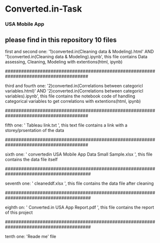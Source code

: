 # Converted.in-Task
### USA Mobile App

## please find in this repository 10 files


first and second one: '1)converted.in(Cleaning data & Modeling).html' AND 
'1)converted.in(Cleaning data & Modeling).ipynb', 
this file contains Data assessing, Cleaning, Modeling with extentions(html, ipynb) 


#######################################################################################


third and fourth one: '2)converted.in(Correlations between  categoricl variables.html)' AND
'2)converted.in(Correlations between  categoricl variables).ipynb', 
this file contains the notebook code of handling categorical variables to get correlations with extentions(html, ipynb) 


#######################################################################################


fifth one: ' Tableau link.txt ',  this text file contains a link with a storey/prsentation of the data 


#######################################################################################


sixth one: ' convertedin USA Mobile App Data Small Sample.xlsx ', this file contains the data file itself


########################################################################################


seventh one: ' cleaneddf.xlsx ', this file contains the data file after cleaning


########################################################################################


eighth on: ' Converted.in USA App Report.pdf ', this file contains the report of this project


########################################################################################


tenth one: 'Reade me' file
